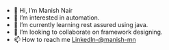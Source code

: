 - 👋 Hi, I’m Manish Nair
- 👀 I’m interested in automation.
- 🌱 I’m currently learning rest assured using java.
- 💞️ I’m looking to collaborate on framework designing.
- 📫 How to reach me [Linkedln-@manish-mn](https://www.linkedin.com/in/manish-mn/)

